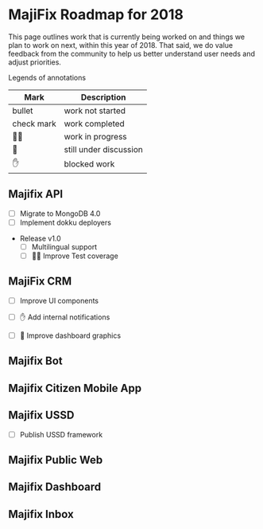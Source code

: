 # MajiFix Roadmap for 2018

This page outlines work that is currently being worked on and things we plan to work on next, within this year of 2018. That said, we do value feedback from the community to help us better understand user needs and adjust priorities.

Legends of annotations

|  Mark         | Description            |
|---------------|------------------------|
| bullet        | work not started       |
| check mark    | work completed         |
| :running_man: | work in progress       |
| :thinking:    | still under discussion |
| :hand:        | blocked work           |

## Majifix API

- [ ] Migrate to MongoDB 4.0
- [ ] Implement dokku deployers
-  Release v1.0
    - [ ] Multilingual support
    - [ ] :running_man:  Improve Test coverage

## MajiFix CRM

- [ ] Improve UI components
- [ ] :hand: Add internal notifications
- [ ] :thinking: Improve dashboard graphics


## Majifix Bot

## Majifix Citizen Mobile App

## Majifix USSD

- [ ] Publish USSD framework

## Majifix Public Web

## Majifix Dashboard

## Majifix Inbox
